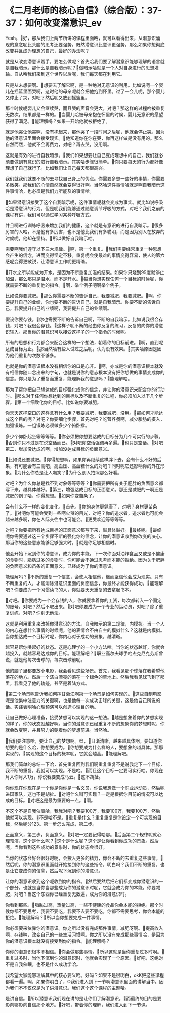 # 《二月老师的核心自信》（综合版）：37-37：如何改变潜意识_ev

Yeah。🎼好，那从我们上两节所讲的课程里面哈，就可以看得出来，从潜意识涌现的意念呢比头脑的思考还要强势。既然潜意识比意识更强势，那么如果你想彻底改变并且成为理想的自己，最好的办法呢？

就是从改变潜意识着手，要怎么做呢？首先哈我们要了解潜意识能够理解的语言就是自我暗示。那什么是自我暗示呢？🎼做暗示哈就是一个人对自身进行的思想灌输。自从哈我们来到这个世界以后呢，我们每天都在利用它。

只是从未想要啊。🎼想要去了解它啊，是一种绝对无意识的利用。比如说呃一个婴儿在摇篮里面哭啊，这时他的母亲呢就会把他抱到怀里。过了一会儿呢，那个婴儿又停止了哭，对吧？然后呢又放到摇篮里。

那个时候呢婴儿又会继续哭，而且哭的声音会更大，对吧？那这样的过程哈被重复无数次，结果都是一样的。🎼当婴儿哈被母亲抱在怀里的时候，婴儿无意识的愿望获得了满足。🎼能理解吗？如果一开始他就被拒绝了。

就是他哭让他哭啊，没有抱起来，那他哭了一段时间之后呢，他就会停止哭。因为他的潜意识里面会接受现实。🎼他知道你在你在哭，你再这样做是没有用的。那么自然而然，他就不会再费力，对吧？再去哭，没用啊。

这就是有效的进行自我暗示。🎼我们如果想要让自己变成理想中的自己，我们就必须要做到有意识的进行自我暗示。其实哈步骤很简单。🎼你只要每天的行为都好像理想了自己就行了。比如我们让自己每天都很高兴。

我们就我们就要不断的去寻找自己身上的优点。你需要多想一些好的事情，你需要多微笑。那我们的心情自然就会变得很好啊。当然哈这件事情哈就是啊自我暗示这件事情哈，也必须是我们力所能及的事情哈。

🎼如果潜意识接受了这个自我暗示呢，这件事情呢就会变成为事实。就比如说呼吸哈是潜意识的行为。但是呢我们能够通过随意调节呼吸的方式，对吧？我们之前的课程有讲，我们可以通过学习某种呼吸方式。

并且啊进行训练呼吸来增加我们的健康，这个就是有意识的进行自我暗示。🎼很多厉害的人哈，不是他有多厉害，也不是他比我们有多聪明，而是因为别人在放弃的时候呢，他却在坚持。🎼所以做好自我暗示哈。

需要啊我们遵守以下三大规律。🎼啊，第一个重复。🎼我们需要经常重复一种思想会产生的信念，进而变得坚定不移。重复呢会使最难的事情变得容易，使人的第六感呢变得更敏锐，让潜意识工作呢更精确。

🎼开水之所以能成为开水，是因为不断重复加温的结果。如果你只烧到99度就停止加温，那么那只是温水，而不是开水。🎼每当你想实现任何一个目标的时候呢，你就需要不断的重复他的指令。🎼啊，举个例子吧啊举个例子。

比如说你要减肥。🎼那么你需要不断的告诉自己，我要减肥，我要减肥。🎼啊，你要提升自己的业绩，你也要不断的告诉自己，就是自我暗示。你要不断的告诉自己，我要提升自己的业绩啊，我要提升自己的业绩啊。

假设你要存钱。🎼你也需要不断的告诉自己啊，不断的自我暗示。比如说我很会存钱，对吧？我很会存钱。🎼这样子呢不断的经由你反复的练习，反复的向你的潜意识输入。那当你的潜意识可以接受这样子的一个指令的时候呢。

所有的思想和行为都会来配合这样的一个想法，朝着你的目标前进。🎼啊，直到呢达成目标为止。🎼那当然哈有些人试过之后呢，认为没有效果。🎼其实哈原因是因为他们重复的次数不够多。

也就是你的潜意识根本没有相信你的口是心非。🎼啊，亦或是你的潜意识根本就没有相信你随口念出来的字句，也就是说你的意志根本没有把你想做的事情变成你的信念。你只是为了重复而重复，能理解我的意思吗？🎼能理解哈。

那为了帮你把自己想达成的目标强化成你的信念，并让你的潜意识来配合你的行动时。🎼那么对于任何你想达到的目标以及不断重复的过程，你必须加入以下几个步骤。🎼第一个细致化你的目标。比如说你要减肥。

你天天这样空口的这样念有什么用？我要减肥，我要减肥，没用。🎼那如何才能达成这个目的呢？对吧？你要细化步骤，首先对吧？吃营养餐啊，减少脂肪的摄入，加强锻炼。一组锻炼必须做多少个俯卧撑。

多少个仰卧起坐等等等等。🎼你必须把你想要达成的目标分为几个可实行的步骤。🎼否则你只不过是在说空话而已。🎼对吧你空话强调再多遍。🎼也只是空话。🎼对吧第二，增加没达成的啊，增加没达成目标的负面意义。

🎼比如说还要减肥。🎼你得想想啊，如果你再继续这样胖下去，会有什么不好的后果，有可能会有三高吧，高血压、高血糖什么的对吧？同时呢它还影响你的外在形象。🎼为什么你总是让人嘲笑？🎼为什么别人拍照那么好看。

对吧？为什么你总是找不到对象等等等等？🎼你需要把所有关于肥胖的负面意义都写下来，越具体越好。🎼第三，增强达成目标的正面意义。那还是减肥的一啊还是减肥的例子哈，你得想想。🎼如果你变苗条了。

会有什么不一样的变化变化。🎼首先。🎼你的身体更健康了，对吧？身材更苗条了。🎼对吧你可能会受到一些啊火辣的目光，对吧？你的追求者，追求者也可能会越来越多啊，你在人际交往中也可能会。🎼更受欢迎等等等等。

对吧？你要把所有达成目标的正面意义都写下来，越具体越好。🎼最终呢。🎼最终呢你需要通过这三个步骤不断的强化你的信念，让你的潜意识收到你改变的决心。那当你的这些意志能够足够强大时。🎼就是你足够相信时。

他会开始下沉到你的潜意识，成为你的本能。下一次你面对油炸食品又或是不健康的食物时，脂肪过多的食物时，你可能会不通过思考而本能的拒绝。因为关于肥胖的负面意义和苗条的正面意义。已经成为了你的潜意识。

能理解吗？🎼不断的重复一个信念，会使人相信他，继而坚信他会成为现实。只有不断重复的人，才能消除潜意识里面的负面信念，你最终才能获得成功。🎼能理解吧？你要成为一个习惯读书的人，你就要天天重复的去拿起书本。

🎼对吧。🎼你要成为一个会存钱的人，你就要拿着你的工资，每次都转入一个固定的账号，对吧？然后不取出来。🎼对吧你要成为一个专业的运动员，对吧？除了重复训练，对吧？你别无他法。

这就是利用重复来改掉你潜意识的方法。自我暗示的第二规律，内模拟。当一个人的内心在想什么事情的时候呢，他的表情会不由自主的模拟什么？这就是内模拟。当你想达成一个目标时呢，你内心对于成功的景象，越清晰。

越容易帮你唤起好的状态。这是心理学的一个小方法哈。当你的状态越好，你就会越投入，就越容易达成你的目标。能理解吧？🎼职业高尔夫球手哈杰克尼克劳斯曾说，就是他每次击球的，每次击球前呢。

他的脑子里都要放小电影，我会看见这些场景。首先，我看见那个球落在我希望他落在的地方。然后一个洁白漂亮的落在一个绿色的草地上。然后我看见球飞到了那里，我看见了他的轨迹，甚至是着陆方式。

🎼第二个场景呢告诉我如何挥甘浙江啊第一个场景是如何实现的。🎼这些自制电影呢是他集中注意力的关键啊，也是他每一次成功击球的关键，这是他自己所说的话。实践表明哈心理预演可以创造心理目的地。

让自己做好心理准备，接受梦想可以实现的这一想法。🎼越是想象着你的梦想实现的样子，你的状态就越好啊。当你的潜意识已经重复不断的想象你的梦想时呢，你就会改变啊，并且努力的朝着你的梦想前进。当然哈。

🎼我们要注意哈，要让自己的梦想啊。😊，🎼日渐清晰，越来越具体啊，要知道你想要的是什么哈，你想要成为。🎼你想要成为什么样的人，要想象的越具体。那那实现的。🎼实现的这个目标的概率呢，它就会越高。🎼能理解吧。

那我们简单的总结一下哈，首先重复回到我们啊重复重复不是说我定下一个目标，我不断的重复，我就可以实现。不是哈。🎼而且这个目标一定要可实行哈。你现在月入你月入1万，你说我要变成马云。🎼这不胡扯。

你你现在你现在是一个你是你你是一名文员，你说我想做一个职业运动员，然后呢进国家队，这也不是胡扯。🎼对吧什么叫可实现？一定是根据你目前的情况可以达成的目标。🎼对吧这是最为重要的一点。🎼啊。

不这个不是自我催眠哈，我我对吧？我要100万，我要100万，我要100万，然后他就可以实现。🎼不是哈不是。🎼重复是什么？重复重复是你设定一个可实现的目标，然后呢分123。第一步怎么完成，第二步。

正面意义，第三步，负面意义。🎼对吧一定要记得哈那。🎼后面第二个规律呢就心理预演，这个是什么呢？🎼这个是什么呢？这个是让你看到你成功的景象。然后呢，当你看到这些成功的景象时，你的状态会很好。

当你的状态会好会很好时呢，会投入更多的精力，你会不断的去重复这些事情。🎼然后呢，你的潜意识里面就开始接到你的这些指令，明白吗？我们不断的重复，也是让它变成你的信念，然后呢下沉到你的潜意识。

让你的潜意识收到这个呃收到你的指令。🎼然后要然后把它们都变成你潜意识的一个部分。也就是当你当那些成为你的潜意识时呢，它就会成为你的本能。你要减肥，对吧？当这个东西你已经重复无数遍，成为你的潜意识时。

你看到那些。🎼脂肪过高，热量过高，一些不健康的食品你会本能的拒绝。那个时候你都不要思考，我要不要吃，我要不去要不要吃，你都不需要思考，你会本能的拒绝。🎼能理解吗？🎼所以当你想要完成一件事情。

你必须要来依靠你的潜意识。你之所以没有完成那件事情，减肥呀啊。🎼提高收入啊，存钱呐，改变自己的一些生活习惯啊。你之所以没有完成那些事情哈，是因为你的潜意识根本就没有接受到你的指令。🎼能理解吗？

你你的潜意识根本不相信。🎼你会做那些事情。🎼所以这就是当你重复过多时啊。🎼重复过多时，当他下沉到你的潜意识时，他就会实现了一个原因。🎼好吧，这绝对不是自我催眠，也不是什么成功学哈。

我希望大家能够理解其中的核心要义哈。好吗？如果不是很明白，okK把这些课程都看一遍。啊，如果你明白了，O我们进入到下一节啊潜意识里面的讲解当中。因为我们不不仅仅是为了讲潜意识。我们这个这个课程的主题哈。

是讲自信。🎼所以潜意识我们现在讲的是让你们了解潜意识。🎼而最终的目的是要影向哪影向自信那个地方。🎼好吧，带着你的理解，我们进入到下一节课。

